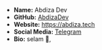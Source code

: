 - **Name:** Abdiza Dev
- **GitHub:** [AbdizaDev](https://github.com/developed-by-abdiza)
- **Website:** https://abdiza.tech
- **Social Media:** [Telegram](https://t.me/abdisaDev)
- **Bio:** selam 👋,
